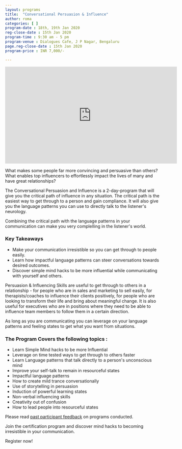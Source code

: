 ```yaml
---
layout: programs
title:  "Conversational Persuasion & Influence"
author: roma
categories: [ ]
program-date : 18th, 19th Jan 2020
reg-close-date : 15th Jan 2020
program-time : 9:30 am - 5 pm
program-venue : Dialogues Cafe, J P Nagar, Bengaluru
page.reg-close-date : 15th Jan 2020
program-price : INR 7,000/-

---
```


<iframe width="560" height="315" src="https://www.youtube.com/embed/ZDvHivqOcYw" frameborder="0" allow="accelerometer; autoplay; encrypted-media; gyroscope; picture-in-picture" allowfullscreen></iframe>

<div>
<p>

</p>
<p>
What makes some people far more convincing and persuasive than others? What enables top influencers to effortlessly impact the lives of many and have great relationships?
</p>
<p>
The Conversational Persuasion and Influence is a 2-day-program that will give you the critical path of influence in any situation. The critical path is the easiest way to get through to a person and gain compliance. It will also give you the language patterns you can use to directly talk to the listener's neurology. 
</p>
<p>
Combining the critical path with the language patterns in your communication can make you very complelling in the listener's world. 
</p>
</div>

### Key Takeaways
* Make your communication irresistible so you can get through to people easily.
* Learn how impactful language patterns can steer conversations towards desired outcomes.
* Discover simple mind hacks to be more influential while communicating with yourself and others.

<p>
Persuasion & Influencing Skills are useful to get through to others in a relationship - for people who are in sales and marketing to sell easily, for therapists/coaches to influence their clients positively, for people who are looking to transform their life and bring about meaningful change. 
It is also useful for executives who are in positions where they need to be able to influence team members to follow them in a certain direction. 
</p>
<p>
As long as you are communicating you can leverage on your language patterns and feeling states to get what you want from situations.
</p>

### The Program Covers the following topics :​

* Learn Simple Mind hacks to be more Influential
* Leverage on time tested ways to get through to others faster
* Learn Language patterns that talk directly to a person's unconscious mind
* Improve your self-talk to remain in resourceful states
* Impactful language patterns
* How to create mild trance conversationally
* Use of storytelling in persuasion
* Induction of powerful learning states
* Non-verbal influencing skills
* Creativity out of confusion
* How to lead people into resourceful states

<p>Please read <a href="https://www.facebook.com/pg/themindlabtraining/reviews/?ref=page_internal">past participant feedback</a> on programs conducted.</p>

<p>
Join the certification program and discover mind hacks to becoming irresistible in your communication. 

Register now!
</p>